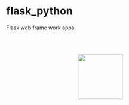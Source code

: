 # flask_python
Flask web frame work apps

<br>
<br>
<p align='center'><img src='https://cdn.freebiesupply.com/logos/thumbs/2x/flask-logo.png' height='120' width='120'></p>
